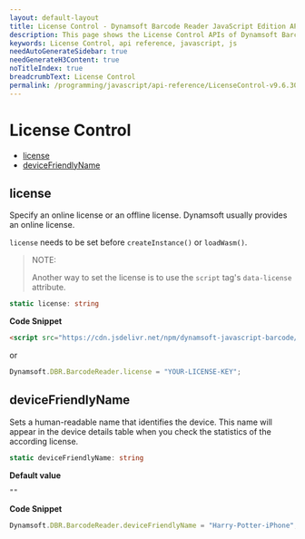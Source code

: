 ```yaml
---
layout: default-layout
title: License Control - Dynamsoft Barcode Reader JavaScript Edition API
description: This page shows the License Control APIs of Dynamsoft Barcode Reader JavaScript SDK.
keywords: License Control, api reference, javascript, js
needAutoGenerateSidebar: true
needGenerateH3Content: true
noTitleIndex: true
breadcrumbText: License Control
permalink: /programming/javascript/api-reference/LicenseControl-v9.6.30.html
---
```


# License Control

* [license](#license)
* [deviceFriendlyName](#devicefriendlyname)

## license

Specify an online license or an offline license. Dynamsoft usually provides an online license. 

`license` needs to be set before `createInstance()` or `loadWasm()`.

> NOTE:
>
> Another way to set the license is to use the  `script` tag's `data-license` attribute.

```typescript
static license: string
```

**Code Snippet**

```html
<script src="https://cdn.jsdelivr.net/npm/dynamsoft-javascript-barcode/dist/dbr.js" data-license="YOUR-LICENSE-KEY"></script>
```
or
```js
Dynamsoft.DBR.BarcodeReader.license = "YOUR-LICENSE-KEY";
```

## deviceFriendlyName

Sets a human-readable name that identifies the device. This name will appear in the device details table when you check the statistics of the according license.

``` typescript
static deviceFriendlyName: string
```

**Default value**

`""`

**Code Snippet**

```js
Dynamsoft.DBR.BarcodeReader.deviceFriendlyName = "Harry-Potter-iPhone";
```
